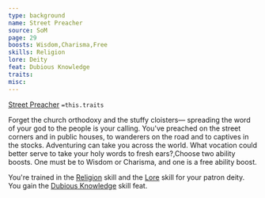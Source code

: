 ```yaml
---
type: background
name: Street Preacher 
source: SoM
page: 29
boosts: Wisdom,Charisma,Free
skills: Religion
lore: Deity
feat: Dubious Knowledge
traits: 
misc: 
---
```


[Street Preacher](###%20Street%20Preacher)
`=this.traits`


Forget the church orthodoxy and the stuffy cloisters— spreading the word of your god to the people is your calling. You've preached on the street corners and in public houses, to wanderers on the road and to captives in the stocks. Adventuring can take you across the world. What vocation could better serve to take your holy words to fresh ears?,Choose two ability boosts. One must be to Wisdom or Charisma, and one is a free ability boost.

You're trained in the [Religion](Religion) skill and the [Lore](Lore) skill for your patron deity. You gain the [Dubious Knowledge](Dubious%20Knowledge) skill feat.

